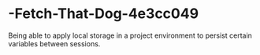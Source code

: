 # -Fetch-That-Dog-4e3cc049
Being able to apply local storage in a project environment to persist certain variables between sessions.
